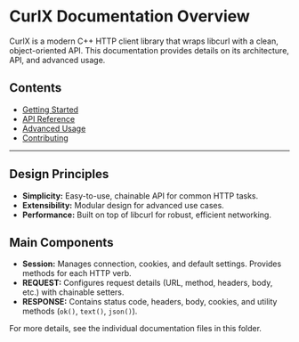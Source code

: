 # CurlX Documentation Overview

CurlX is a modern C++ HTTP client library that wraps libcurl with a clean, object-oriented API. This documentation provides details on its architecture, API, and advanced usage.

## Contents
- [Getting Started](getting_started.md)
- [API Reference](api_reference.md)
- [Advanced Usage](advanced.md)
- [Contributing](CONTRIBUTING.md)

---

## Design Principles
- **Simplicity:** Easy-to-use, chainable API for common HTTP tasks.
- **Extensibility:** Modular design for advanced use cases.
- **Performance:** Built on top of libcurl for robust, efficient networking.

## Main Components
- **Session:** Manages connection, cookies, and default settings. Provides methods for each HTTP verb.
- **REQUEST:** Configures request details (URL, method, headers, body, etc.) with chainable setters.
- **RESPONSE:** Contains status code, headers, body, cookies, and utility methods (`ok()`, `text()`, `json()`).

For more details, see the individual documentation files in this folder.